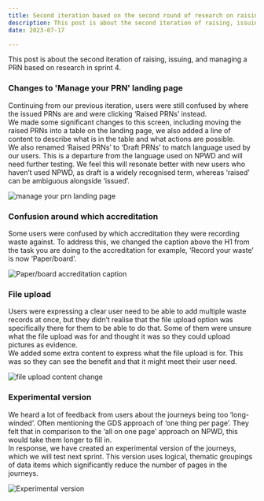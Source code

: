 ```yaml
---
title: Second iteration based on the second round of research on raising, issuing and managing a PRN and record your waste
description: This post is about the second iteration of raising, issuing, and managing a PRN based on research from sprint 4.
date: 2023-07-17

---
```



This post is about the second iteration of raising, issuing, and managing a PRN based on research in sprint 4.


### Changes to 'Manage your PRN' landing page

Continuing from our previous iteration, users were still confused by where the issued PRNs are and were clicking ‘Raised PRNs’ instead.  
We made some significant changes to this screen, including moving the raised PRNs into a table on the landing page, we also added a line of content to describe what is in the table and what actions are possible.  
We also renamed ‘Raised PRNs’ to ‘Draft PRNs’ to match language used by our users. This is a departure from the language used on NPWD and will need further testing. We feel this will resonate better with new users who haven’t used NPWD, as draft is a widely recognised term, whereas ‘raised’ can be ambiguous alongside ‘issued’.


![manage your prn landing page](/prn-landing.png)



### Confusion around which accreditation

Some users were confused by which accreditation they were recording waste against. To address this, we changed the caption above the H1 from the task you are doing to the accreditation for example, ‘Record your waste’ is now ‘Paper/board’.


![Paper/board accreditation caption](/caption.png)


### File upload

Users were expressing a clear user need to be able to add multiple waste records at once, but they didn’t realise that the file upload option was specifically there for them to be able to do that. Some of them were unsure what the file upload was for and thought it was so they could upload pictures as evidence.  
We added some extra content to express what the file upload is for. This was so they can see the benefit and that it might meet their user need.


![file upload content change](/fileupload.png)

### Experimental version

We heard a lot of feedback from users about the journeys being too ‘long-winded’. Often mentioning the GDS approach of ‘one thing per page’. They felt that in comparison to the ‘all on one page’ approach on NPWD, this would take them longer to fill in.  
In response, we have created an experimental version of the journeys, which we will test next sprint. This version uses logical, thematic groupings of data items which significantly reduce the number of pages in the journeys.
 

![Experimental version](/experimental.png)
